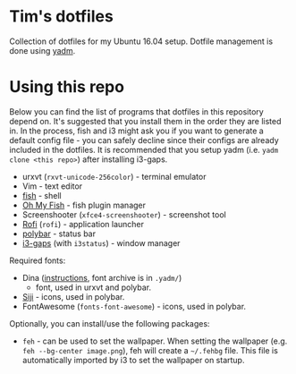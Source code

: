# Tim's dotfiles

Collection of dotfiles for my Ubuntu 16.04 setup. Dotfile management is done
using [yadm](https://github.com/TheLocehiliosan/yadm).

# Using this repo

Below you can find the list of programs that dotfiles in this repository depend
on. It's suggested that you install them in the order they are listed in. In
the process, fish and i3 might ask you if you want to generate a default config
file - you can safely decline since their configs are already included in the
dotfiles. It is recommended that you setup yadm (i.e. `yadm clone <this repo>`)
after installing i3-gaps.

* urxvt (`rxvt-unicode-256color`) - terminal emulator
* Vim - text editor
* [fish](https://fishshell.com/) - shell
* [Oh My Fish](https://github.com/oh-my-fish/oh-my-fish) - fish plugin manager
* Screenshooter (`xfce4-screenshooter`) - screenshot tool
* [Rofi](https://github.com/DaveDavenport/rofi) (`rofi`) - application launcher
* [polybar](https://github.com/jaagr/polybar) - status bar
* [i3-gaps](https://github.com/Airblader/i3) (with `i3status`) - window manager

Required fonts:

* Dina ([instructions](https://shorturl.at/EKQZ0), font archive is in `.yadm/`)
  - font, used in urxvt and polybar.
* [Siji](https://github.com/stark/siji) - icons, used in polybar.
* FontAwesome (`fonts-font-awesome`) - icons, used in polybar.

Optionally, you can install/use the following packages:

* `feh` - can be used to set the wallpaper. When setting the wallpaper (e.g.
  `feh --bg-center image.png`), feh will create a `~/.fehbg` file. This file
  is automatically imported by i3 to set the wallpaper on startup.
